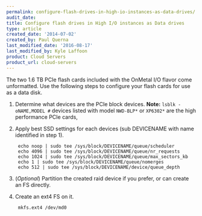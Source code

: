 ```yaml
---
permalink: configure-flash-drives-in-high-io-instances-as-data-drives/
audit_date:
title: Configure flash drives in High I/O instances as Data drives
type: article
created_date: '2014-07-02'
created_by: Paul Querna
last_modified_date: '2016-08-17'
last_modified_by: Kyle Laffoon
product: Cloud Servers
product_url: cloud-servers
---
```


The two 1.6 TB PCIe flash cards included with the OnMetal I/O flavor come unformatted. Use the following steps to configure your flash cards for use as a data disk.

1. Determine what devices are the PCIe block devices.
   **Note:** `lsblk -oNAME,MODEL #` devices listed with model `NWD-BLP*` or `XP6302*` are the high performance PCIe cards,

2. Apply best SSD settings for each devices (sub DEVICENAME with name identified in step 1).

        echo noop | sudo tee /sys/block/DEVICENAME/queue/scheduler
        echo 4096 | sudo tee /sys/block/DEVICENAME/queue/nr_requests
        echo 1024 | sudo tee /sys/block/DEVICENAME/queue/max_sectors_kb
        echo 1 | sudo tee /sys/block/DEVICENAME/queue/nomerges
        echo 512 | sudo tee /sys/block/DEVICENAME/device/queue_depth

3. (*Optional*) Partition the created raid device if you prefer, or can create an FS directly.

4. Create an ext4 FS on it.

        mkfs.ext4 /dev/md0
